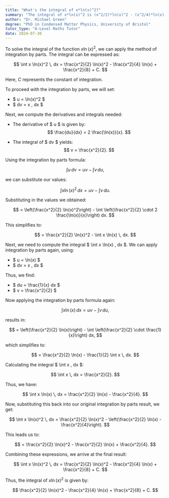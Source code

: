 ```yaml
---
title: "What's the integral of x*ln(x)^2?"
summary: "The integral of x*ln(x)^2 is (x^2/2)*ln(x)^2 - (x^2/4)*ln(x) + (x^2/8) + C."
author: "Dr. Michael Green"
degree: "PhD in Condensed Matter Physics, University of Bristol"
tutor_type: "A-Level Maths Tutor"
date: 2024-07-30
---
```


To solve the integral of the function $x \ln(x)^2$, we can apply the method of integration by parts. The integral can be expressed as:

$$
\int x \ln(x)^2 \, dx = \frac{x^2}{2} \ln(x)^2 - \frac{x^2}{4} \ln(x) + \frac{x^2}{8} + C.
$$

Here, $C$ represents the constant of integration.

To proceed with the integration by parts, we will set:

- $ u = \ln(x)^2 $
- $ dv = x \, dx $

Next, we compute the derivatives and integrals needed:

- The derivative of $ u $ is given by:
$$
\frac{du}{dx} = 2 \frac{\ln(x)}{x}.
$$

- The integral of $ dv $ yields:
$$
v = \frac{x^2}{2}.
$$

Using the integration by parts formula:

$$
\int u \, dv = uv - \int v \, du,
$$

we can substitute our values:

$$
\int x \ln(x)^2 \, dx = uv - \int v \, du.
$$

Substituting in the values we obtained:

$$
= \left(\frac{x^2}{2} \ln(x)^2\right) - \int \left(\frac{x^2}{2} \cdot 2 \frac{\ln(x)}{x}\right) dx.
$$

This simplifies to:

$$
= \frac{x^2}{2} \ln(x)^2 - \int x \ln(x) \, dx.
$$

Next, we need to compute the integral $ \int x \ln(x) \, dx $. We can apply integration by parts again, using:

- $ u = \ln(x) $
- $ dv = x \, dx $

Thus, we find:

- $ du = \frac{1}{x} dx $
- $ v = \frac{x^2}{2} $

Now applying the integration by parts formula again:

$$
\int x \ln(x) \, dx = uv - \int v \, du,
$$

results in:

$$
= \left(\frac{x^2}{2} \ln(x)\right) - \int \left(\frac{x^2}{2} \cdot \frac{1}{x}\right) dx,
$$

which simplifies to:

$$
= \frac{x^2}{2} \ln(x) - \frac{1}{2} \int x \, dx.
$$

Calculating the integral $ \int x \, dx $:

$$
\int x \, dx = \frac{x^2}{2}.
$$

Thus, we have:

$$
\int x \ln(x) \, dx = \frac{x^2}{2} \ln(x) - \frac{x^2}{4}.
$$

Now, substituting this back into our original integration by parts result, we get:

$$
\int x \ln(x)^2 \, dx = \frac{x^2}{2} \ln(x)^2 - \left(\frac{x^2}{2} \ln(x) - \frac{x^2}{4}\right).
$$

This leads us to:

$$
= \frac{x^2}{2} \ln(x)^2 - \frac{x^2}{2} \ln(x) + \frac{x^2}{4}.
$$

Combining these expressions, we arrive at the final result:

$$
\int x \ln(x)^2 \, dx = \frac{x^2}{2} \ln(x)^2 - \frac{x^2}{4} \ln(x) + \frac{x^2}{8} + C.
$$

Thus, the integral of $x \ln(x)^2$ is given by:

$$
\frac{x^2}{2} \ln(x)^2 - \frac{x^2}{4} \ln(x) + \frac{x^2}{8} + C.
$$
    